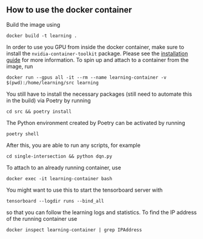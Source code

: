 ## How to use the docker container

Build the image using

`docker build -t learning .`

In order to use you GPU from inside the docker container, make sure to install
the `nvidia-container-toolkit` package. Please see the [installation
guide](https://docs.nvidia.com/datacenter/cloud-native/container-toolkit/latest/install-guide.html)
for more information. To spin up and attach to a container from the image, run

`docker run --gpus all -it --rm --name learning-container -v $(pwd):/home/learning/src learning`

You still have to install the necessary packages (still need to automate this in the build) via Poetry by running

`cd src && poetry install`

The Python environment created by Poetry can be activated by running

`poetry shell`

After this, you are able to run any scripts, for example

`cd single-intersection && python dqn.py`

To attach to an already running container, use

`docker exec -it learning-container bash`

You might want to use this to start the tensorboard server with 

`tensorboard --logdir runs --bind_all`

so that you can follow the learning logs and statistics. To find the IP address
of the running container use

`docker inspect learning-container | grep IPAddress`

